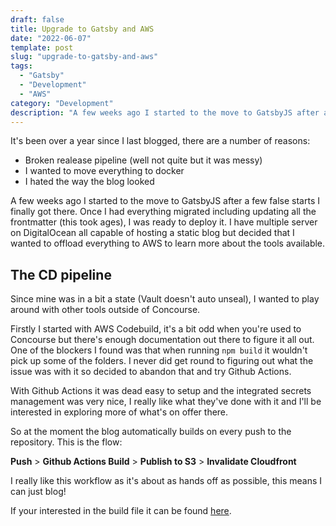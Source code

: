 ```yaml
---
draft: false
title: Upgrade to Gatsby and AWS
date: "2022-06-07"
template: post
slug: "upgrade-to-gatsby-and-aws"
tags:
  - "Gatsby"
  - "Development"
  - "AWS"
category: "Development"
description: "A few weeks ago I started to the move to GatsbyJS after a few false starts I finally got there. Once I had everything migrated including updating all the frontmatter (this took ages), I was ready to deploy it. I have multiple server on DigitalOcean all capable of hosting a static blog but decided that I wanted to offload everything to AWS to learn more about the tools available."
---
```

It's been over a year since I last blogged, there are a number of reasons:

* Broken realease pipeline (well not quite but it was messy)
* I wanted to move everything to docker
* I hated the way the blog looked

A few weeks ago I started to the move to GatsbyJS after a few false starts I finally got there. Once I had everything migrated including updating all the frontmatter (this took ages), I was ready to deploy it. I have multiple server on DigitalOcean all capable of hosting a static blog but decided that I wanted to offload everything to AWS to learn more about the tools available.

## The CD pipeline

Since mine was in a bit a state (Vault doesn't auto unseal), I wanted to play around with other tools outside of Concourse.

Firstly I started with AWS Codebuild, it's a bit odd when you're used to Concourse but there's enough documentation out there to figure it all out. One of the blockers I found was that when running `npm build` it wouldn't pick up some of the folders. I never did get round to figuring out what the issue was with it so decided to abandon that and try Github Actions.

With Github Actions it was dead easy to setup and the integrated secrets management was very nice, I really like what they've done with it and I'll be interested in exploring more of what's on offer there.

So at the moment the blog automatically builds on every push to the repository. This is the flow:

**Push** > **Github Actions Build** > **Publish to S3** > **Invalidate Cloudfront**

I really like this workflow as it's about as hands off as possible, this means I can just blog!

If your interested in the build file it can be found [here](https://github.com/mikebell/mikebell.io/blob/master/.github/workflows/main.yml).

